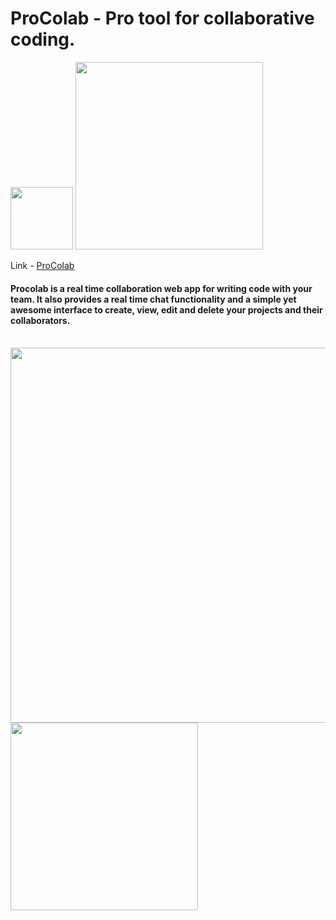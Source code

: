 # ProColab - Pro tool for collaborative coding.

<img src="https://user-images.githubusercontent.com/59359937/186548890-2922b1df-2973-4536-b348-761b7a4c82c2.jpg" width="100"/>

<img src ="https://user-images.githubusercontent.com/59359937/186301737-51d619da-dbde-4011-9973-f657784723ab.png" width="300" />


Link - <a style="display:inline" href="https://procolab-v1.herokuapp.com/">ProColab</a>  

<h4>Procolab is a real time collaboration web app for writing code with your team. It also provides a real time chat functionality and a simple yet awesome interface to create, view, edit and delete your projects and their collaborators.</h4><br>

<img src="https://user-images.githubusercontent.com/59359937/186280746-7d9bd5a3-ae32-4926-b24f-9af96be34a0e.jpg" width="600" />

<img src="https://i.imgur.com/hbZ6zZp.gif" width="300" />
